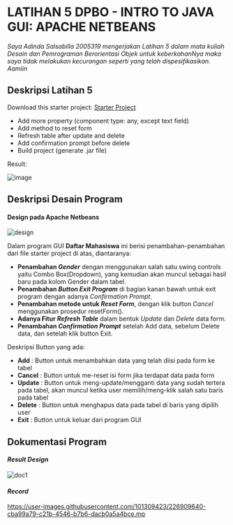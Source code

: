 # LATIHAN 5 DPBO - INTRO TO JAVA GUI: APACHE NETBEANS

*Saya Adinda Salsabilla 2005319 mengerjakan Latihan 5 dalam mata kuliah Desain dan Pemrograman Berorientasi Objek 
untuk keberkahanNya maka saya tidak melakukan kecurangan seperti yang telah dispesifikasikan. Aamiin*

## Deskripsi Latihan 5
Download this starter project: [Starter Project](https://drive.google.com/file/d/1TEnEay74nhGcSS9PPzQcxksIlaQhTiZ2/view?usp=sharing)
- Add more property (component type: any, except text field)
- Add method to reset form
- Refresh table after update and delete
- Add confirmation prompt before delete
- Build project (generate .jar file)

Result:

![image](https://user-images.githubusercontent.com/101309423/226637238-0eda176a-464d-4569-ac3c-25cf4a9679ff.png)


## Deskripsi Desain Program
#### Design pada Apache Netbeans
![design](https://user-images.githubusercontent.com/101309423/226916658-9ac46e07-37e5-4f1f-98c7-1266f5a18e4a.jpg)


Dalam program GUI **Daftar Mahasiswa** ini berisi penambahan-penambahan dari file starter project di atas, diantaranya:

- **Penambahan _Gender_** dengan menggunakan salah satu swing controls yaitu Combo Box(Dropdown), yang kemudian akan muncul sebagai hasil baru pada kolom Gender dalam tabel.
- **Penambahan _Button Exit Program_** di bagian kanan bawah untuk exit program dengan adanya _Confirmation Prompt_.
- **Penambahan metode untuk _Reset Form_**, dengan klik button _Cancel_ menggunakan prosedur resetForm().
- **Adanya Fitur _Refresh Table_** dalam bentuk _Update_ dan _Delete_ data form.
- **Penambahan _Confirmation Prompt_** setelah Add data, sebelum Delete data, dan setelah klik button Exit.

Deskripsi Button yang ada:
- **Add** : Button untuk menambahkan data yang telah diisi pada form ke tabel
- **Cancel** : Button untuk me-reset isi form jika terdapat data pada form
- **Update** : Button untuk meng-update/mengganti data yang sudah tertera pada tabel, akan muncul ketika user memilih/meng-klik salah satu baris pada tabel
- **Delete** : Button untuk menghapus data pada tabel di baris yang dipilih user
- **Exit** : Button untuk keluar dari program GUI

## Dokumentasi Program
#### _Result Design_
![doc1](https://user-images.githubusercontent.com/101309423/226895417-4f787fcd-8b7f-433a-861e-147b94643bcc.jpg)

#### _Record_

https://user-images.githubusercontent.com/101309423/226909640-cba99a79-c21b-4546-b7b6-dacb0a5a4bce.mp

